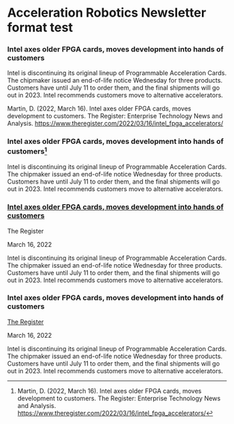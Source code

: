 # Acceleration Robotics Newsletter format test 

### Intel axes older FPGA cards, moves development into hands of customers

Intel is discontinuing its original lineup of Programmable Acceleration Cards. The chipmaker issued an end-of-life notice Wednesday for three products. Customers have until July 11 to order them, and the final shipments will go out in 2023. Intel recommends customers move to alternative accelerators.

Martin, D. (2022, March 16). Intel axes older FPGA cards, moves development to customers. The Register: Enterprise Technology News and Analysis. https://www.theregister.com/2022/03/16/intel_fpga_accelerators/


### Intel axes older FPGA cards, moves development into hands of customers[^1]

Intel is discontinuing its original lineup of Programmable Acceleration Cards. The chipmaker issued an end-of-life notice Wednesday for three products. Customers have until July 11 to order them, and the final shipments will go out in 2023. Intel recommends customers move to alternative accelerators.


### [Intel axes older FPGA cards, moves development into hands of customers](https://www.theregister.com/2022/03/16/intel_fpga_accelerators/)
The Register

March 16, 2022

Intel is discontinuing its original lineup of Programmable Acceleration Cards. The chipmaker issued an end-of-life notice Wednesday for three products. Customers have until July 11 to order them, and the final shipments will go out in 2023. Intel recommends customers move to alternative accelerators.


### Intel axes older FPGA cards, moves development into hands of customers
[The Register](https://www.theregister.com/2022/03/16/intel_fpga_accelerators/)

March 16, 2022

Intel is discontinuing its original lineup of Programmable Acceleration Cards. The chipmaker issued an end-of-life notice Wednesday for three products. Customers have until July 11 to order them, and the final shipments will go out in 2023. Intel recommends customers move to alternative accelerators.





[^1]: Martin, D. (2022, March 16). Intel axes older FPGA cards, moves development to customers. The Register: Enterprise Technology News and Analysis. https://www.theregister.com/2022/03/16/intel_fpga_accelerators/
